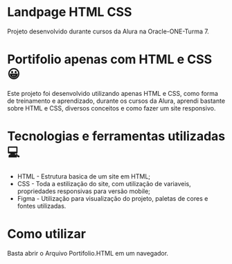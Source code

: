 # Landpage HTML CSS
Projeto desenvolvido durante cursos da Alura na Oracle-ONE-Turma 7.

# Portifolio apenas com HTML e CSS 😀
Este projeto foi desenvolvido utilizando apenas HTML e CSS, como forma de treinamento e aprendizado, durante os cursos da Alura, aprendi bastante sobre HTML e CSS, diversos conceitos e como fazer um site responsivo.

# Tecnologias e ferramentas utilizadas 💻
* HTML - Estrutura basica de um site em HTML;
* CSS - Toda a estilização do site, com utilização de variaveis, propriedades responsivas para versão mobile;
* Figma - Utilização para visualização do projeto, paletas de cores e fontes utilizadas.

# Como utilizar
Basta abrir o Arquivo Portifolio.HTML em um navegador.

